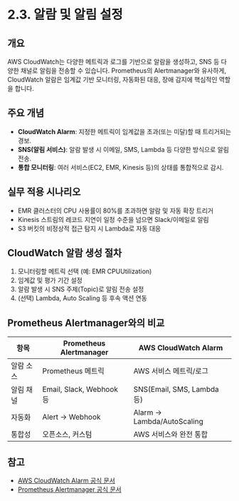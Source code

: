 # 2.3. 알람 및 알림 설정

## 개요
AWS CloudWatch는 다양한 메트릭과 로그를 기반으로 알람을 생성하고, SNS 등 다양한 채널로 알림을 전송할 수 있습니다. Prometheus의 Alertmanager와 유사하게, CloudWatch 알람은 임계값 기반 모니터링, 자동화된 대응, 장애 감지에 핵심적인 역할을 합니다.

## 주요 개념
- **CloudWatch Alarm**: 지정한 메트릭이 임계값을 초과(또는 미달)할 때 트리거되는 경보.
- **SNS(알림 서비스)**: 알람 발생 시 이메일, SMS, Lambda 등 다양한 방식으로 알림 전송.
- **통합 모니터링**: 여러 서비스(EC2, EMR, Kinesis 등)의 상태를 통합적으로 감시.

## 실무 적용 시나리오
- EMR 클러스터의 CPU 사용률이 80%를 초과하면 알람 및 자동 확장 트리거
- Kinesis 스트림의 레코드 지연이 일정 수준을 넘으면 Slack/이메일로 알림
- S3 버킷의 비정상적 접근 탐지 시 Lambda로 자동 대응

## CloudWatch 알람 생성 절차
1. 모니터링할 메트릭 선택 (예: EMR CPUUtilization)
2. 임계값 및 평가 기간 설정
3. 알람 발생 시 SNS 주제(Topic)로 알림 전송 설정
4. (선택) Lambda, Auto Scaling 등 후속 액션 연동

## Prometheus Alertmanager와의 비교
| 항목      | Prometheus Alertmanager  | AWS CloudWatch Alarm       |
| --------- | ------------------------ | -------------------------- |
| 알람 소스 | Prometheus 메트릭        | AWS 서비스 메트릭/로그     |
| 알림 채널 | Email, Slack, Webhook 등 | SNS(Email, SMS, Lambda 등) |
| 자동화    | Alert → Webhook          | Alarm → Lambda/AutoScaling |
| 통합성    | 오픈소스, 커스텀         | AWS 서비스와 완전 통합     |

## 참고
- [AWS CloudWatch Alarm 공식 문서](https://docs.aws.amazon.com/ko_kr/AmazonCloudWatch/latest/monitoring/AlarmThatSendsEmail.html)
- [Prometheus Alertmanager 공식 문서](https://prometheus.io/docs/alerting/latest/alertmanager/)
